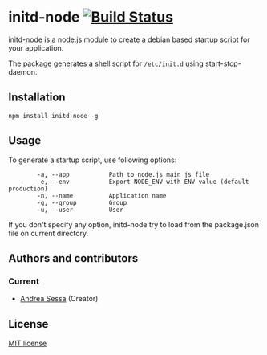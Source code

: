 initd-node [![Build Status](https://travis-ci.org/asessa/initd-node.png)](https://travis-ci.org/asessa/initd-node)
==========

initd-node is a node.js module to create a debian based startup script for your application.

The package generates a shell script for `/etc/init.d` using start-stop-daemon.

Installation
------------

`npm install initd-node -g`

Usage
-----

To generate a startup script, use following options:

			-a, --app			Path to node.js main js file
			-e, --env			Export NODE_ENV with ENV value (default production)
			-n, --name			Application name
			-g, --group			Group
			-u, --user			User

If you don't specify any option, initd-node try to load from the package.json file on current directory.

Authors and contributors
------------------------
### Current
* [Andrea Sessa][] (Creator)

[Andrea Sessa]: https://plus.google.com/+AndreaSessa


License
-------
[MIT license](http://www.opensource.org/licenses/Mit)